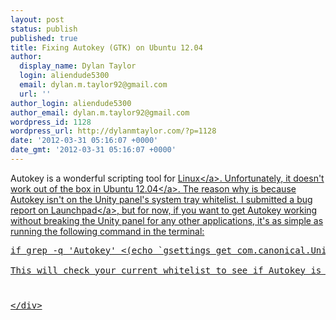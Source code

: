 ```yaml
---
layout: post
status: publish
published: true
title: Fixing Autokey (GTK) on Ubuntu 12.04
author:
  display_name: Dylan Taylor
  login: aliendude5300
  email: dylan.m.taylor92@gmail.com
  url: ''
author_login: aliendude5300
author_email: dylan.m.taylor92@gmail.com
wordpress_id: 1128
wordpress_url: http://dylanmtaylor.com/?p=1128
date: '2012-03-31 05:16:07 +0000'
date_gmt: '2012-03-31 05:16:07 +0000'
---
```

<p>Autokey is a wonderful scripting tool for <a class="zem_slink" title="Linux" href="http:&#47;&#47;en.wikipedia.org&#47;wiki&#47;Linux" rel="wikipedia" target="_blank">Linux<&#47;a>. Unfortunately, it doesn't work out of the box in <a class="zem_slink" title="List of Ubuntu releases" href="http:&#47;&#47;www.ubuntu.com&#47;" rel="homepage" target="_blank">Ubuntu 12.04<&#47;a>. The reason why is because Autokey isn't on the Unity panel's system tray whitelist. I submitted <a href="https:&#47;&#47;bugs.launchpad.net&#47;ubuntu&#47;+source&#47;autokey&#47;+bug&#47;970581">a bug report on Launchpad<&#47;a>, but for now, if you want to get Autokey working without breaking the Unity panel for any other applications, it's as simple as running the following command in the terminal:</p>
<pre>if grep -q 'Autokey' <(echo `gsettings get com.canonical.Unity.Panel systray-whitelist`); then echo "'Autokey' exists in Unity panel whitelist. Nothing to do here."; else echo "Adding 'Autokey' to Unity panel whitelist." &amp;&amp; gsettings set com.canonical.Unity.Panel systray-whitelist "`echo \`gsettings get com.canonical.Unity.Panel systray-whitelist | tr -d ]\`,\'Autokey\']`"; fi<&#47;pre><br />
This will check your current whitelist to see if Autokey is present, and if it isn't intelligently append it to the whitelist without messing up your current whitelist entries. If it's already there, it won't add a duplicate entry. This one-liner can be easily modified to add any value you want to Unity's system tray whitelist, in order to fix the same problems with other applications. Note that you may have to log out and log back in before the changes take effect. Enjoy! :)</p>
<div class="zemanta-pixie" style="margin-top: 10px; height: 15px;"><img class="zemanta-pixie-img" style="float: right;" src="http:&#47;&#47;img.zemanta.com&#47;pixy.gif?x-id=24cf85f1-d93f-40e5-a099-705c19573173" alt="" &#47;><&#47;div></p>
